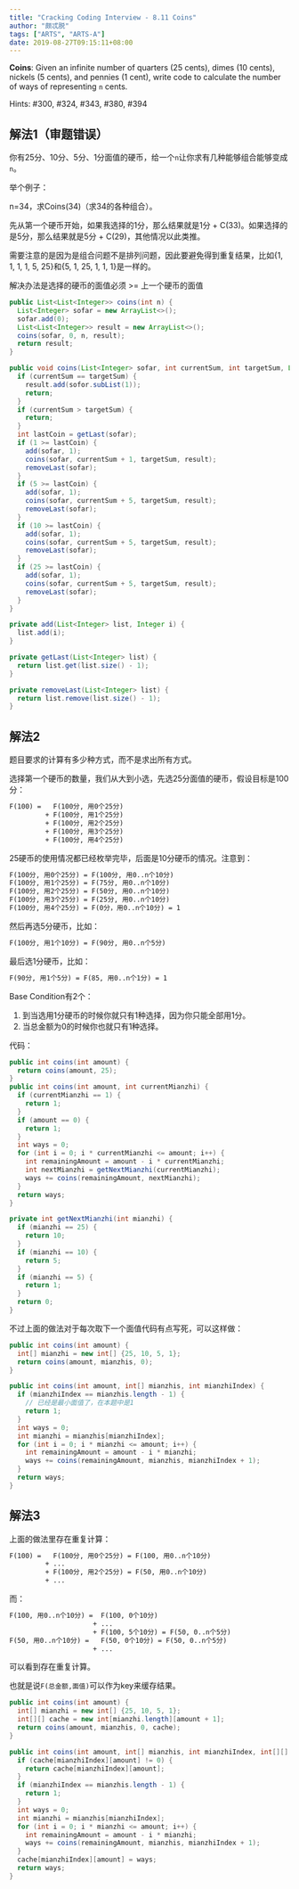 ```yaml
---
title: "Cracking Coding Interview - 8.11 Coins"
author: "颇忒脱"
tags: ["ARTS", "ARTS-A"]
date: 2019-08-27T09:15:11+08:00
---
```


<!--more-->

**Coins**: Given an infinite number of quarters (25 cents), dimes (10 cents), nickels (5 cents), and pennies (1 cent), write code to calculate the number of ways of representing `n` cents.

Hints: #300, #324, #343, #380, #394

## 解法1（审题错误）

你有25分、10分、5分、1分面值的硬币，给一个`n`让你求有几种能够组合能够变成`n`。

举个例子：

n=34，求Coins(34)（求34的各种组合）。

先从第一个硬币开始，如果我选择的1分，那么结果就是1分 + C(33)。如果选择的是5分，那么结果就是5分 + C(29)，其他情况以此类推。

需要注意的是因为是组合问题不是排列问题，因此要避免得到重复结果，比如{1, 1, 1, 1, 5, 25}和{5, 1, 25, 1, 1, 1}是一样的。

解决办法是选择的硬币的面值必须 >= 上一个硬币的面值

```java
public List<List<Integer>> coins(int n) {
  List<Integer> sofar = new ArrayList<>();
  sofar.add(0);
  List<List<Integer>> result = new ArrayList<>();
  coins(sofar, 0, n, result);
  return result;
}

public void coins(List<Integer> sofar, int currentSum, int targetSum, List<List<Integer>> result) {
  if (currentSum == targetSum) {
    result.add(sofor.subList(1));
    return;
  }
  if (currentSum > targetSum) {
    return;
  }
  int lastCoin = getLast(sofar);
  if (1 >= lastCoin) {
    add(sofar, 1);
    coins(sofar, currentSum + 1, targetSum, result);
    removeLast(sofar);
  }
  if (5 >= lastCoin) {
    add(sofar, 1);
    coins(sofar, currentSum + 5, targetSum, result);
    removeLast(sofar);
  }
  if (10 >= lastCoin) {
    add(sofar, 1);
    coins(sofar, currentSum + 5, targetSum, result);
    removeLast(sofar);
  }
  if (25 >= lastCoin) {
    add(sofar, 1);
    coins(sofar, currentSum + 5, targetSum, result);
    removeLast(sofar);
  }
}

private add(List<Integer> list, Integer i) {
  list.add(i);
}

private getLast(List<Integer> list) {
  return list.get(list.size() - 1);
}

private removeLast(List<Integer> list) {
  return list.remove(list.size() - 1);
}
```

## 解法2

题目要求的计算有多少种方式，而不是求出所有方式。

选择第一个硬币的数量，我们从大到小选，先选25分面值的硬币，假设目标是100分：

```txt
F(100) =   F(100分, 用0个25分)
         + F(100分, 用1个25分)
         + F(100分, 用2个25分)
         + F(100分, 用3个25分)
         + F(100分, 用4个25分)
```

25硬币的使用情况都已经枚举完毕，后面是10分硬币的情况。注意到：

```txt
F(100分, 用0个25分) = F(100分, 用0..n个10分)
F(100分, 用1个25分) = F(75分, 用0..n个10分)
F(100分, 用2个25分) = F(50分, 用0..n个10分)
F(100分, 用3个25分) = F(25分, 用0..n个10分)
F(100分, 用4个25分) = F(0分，用0..n个10分) = 1
```

然后再选5分硬币，比如：

```txt
F(100分, 用1个10分) = F(90分, 用0..n个5分)
```

最后选1分硬币，比如：

```txt
F(90分, 用1个5分) = F(85, 用0..n个1分) = 1
```

Base Condition有2个：

1. 到当选用1分硬币的时候你就只有1种选择，因为你只能全部用1分。
2. 当总金额为0的时候你也就只有1种选择。

代码：

```java
public int coins(int amount) {
  return coins(amount, 25);
}
public int coins(int amount, int currentMianzhi) {
  if (currentMianzhi == 1) {
    return 1;
  }
  if (amount == 0) {
    return 1;
  }
  int ways = 0;
  for (int i = 0; i * currentMianzhi <= amount; i++) {
    int remainingAmount = amount - i * currentMianzhi;
    int nextMianzhi = getNextMianzhi(currentMianzhi);
    ways += coins(remainingAmount, nextMianzhi);
  }
  return ways;
}

private int getNextMianzhi(int mianzhi) {
  if (mianzhi == 25) {
    return 10;
  }
  if (mianzhi == 10) {
    return 5;
  }
  if (mianzhi == 5) {
    return 1;
  }
  return 0;
}
```

不过上面的做法对于每次取下一个面值代码有点写死，可以这样做：

```java
public int coins(int amount) {
  int[] mianzhi = new int[] {25, 10, 5, 1};
  return coins(amount, mianzhis, 0);
}

public int coins(int amount, int[] mianzhis, int mianzhiIndex) {
  if (mianzhiIndex == mianzhis.length - 1) {
    // 已经是最小面值了，在本题中是1
    return 1;
  }
  int ways = 0;
  int mianzhi = mianzhis[mianzhiIndex];
  for (int i = 0; i * mianzhi <= amount; i++) {
    int remainingAmount = amount - i * mianzhi;
    ways += coins(remainingAmount, mianzhis, mianzhiIndex + 1);
  }
  return ways;
}
```

## 解法3

上面的做法里存在重复计算：

```txt
F(100) =   F(100分, 用0个25分) = F(100, 用0..n个10分)
         + ...
         + F(100分, 用2个25分) = F(50, 用0..n个10分)
         + ...
```

而：

```txt
F(100, 用0..n个10分) =  F(100, 0个10分)
                     + ...
                     + F(100, 5个10分) = F(50, 0..n个5分)
F(50, 用0..n个10分) =   F(50, 0个10分) = F(50, 0..n个5分)
                     + ...
```

可以看到存在重复计算。

也就是说`F(总金额,面值)`可以作为key来缓存结果。

```java
public int coins(int amount) {
  int[] mianzhi = new int[] {25, 10, 5, 1};
  int[][] cache = new int[mianzhi.length][amount + 1];
  return coins(amount, mianzhis, 0, cache);
}

public int coins(int amount, int[] mianzhis, int mianzhiIndex, int[][] cache) {
  if (cache[mianzhiIndex][amount] != 0) {
    return cache[mianzhiIndex][amount];
  }
  if (mianzhiIndex == mianzhis.length - 1) {
    return 1;
  }
  int ways = 0;
  int mianzhi = mianzhis[mianzhiIndex];
  for (int i = 0; i * mianzhi <= amount; i++) {
    int remainingAmount = amount - i * mianzhi;
    ways += coins(remainingAmount, mianzhis, mianzhiIndex + 1);
  }
  cache[mianzhiIndex][amount] = ways;
  return ways;
}
```


